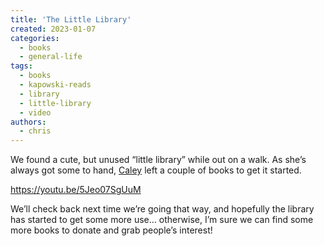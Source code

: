 ```yaml
---
title: 'The Little Library'
created: 2023-01-07
categories:
  - books
  - general-life
tags:
  - books
  - kapowski-reads
  - library
  - little-library
  - video
authors:
  - chris
---
```


We found a cute, but unused “little library” while out on a walk. As she’s always got some to hand, [Caley](https://youtube.com/@KapowskiReads) left a couple of books to get it started.

https://youtu.be/5Jeo07SgUuM

We’ll check back next time we’re going that way, and hopefully the library has started to get some more use… otherwise, I’m sure we can find some more books to donate and grab people’s interest!

